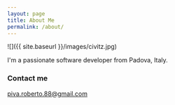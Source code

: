 ```yaml
---
layout: page
title: About Me
permalink: /about/
---
```


![]({{ site.baseurl }}/images/civitz.jpg)

I'm a passionate software developer from Padova, Italy.

### Contact me

[piva.roberto.88@gmail.com](mailto:piva.roberto.88@gmail.com)

